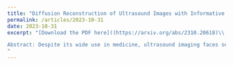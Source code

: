 ```yaml
---
title: "Diffusion Reconstruction of Ultrasound Images with Informative Uncertainty"
permalink: /articles/2023-10-31
date: 2023-10-31
excerpt: "[Download the PDF here]((https://arxiv.org/abs/2310.20618)\\

Abstract: Despite its wide use in medicine, ultrasound imaging faces several challenges related to its poor signal-to-noise ratio and several sources of noise and artefacts. Enhancing ultrasound image quality involves balancing concurrent factors like contrast, resolution, and speckle preservation. In recent years, there has been progress both in model-based and learning-based approaches to improve ultrasound image reconstruction. Bringing the best from both worlds, we propose a hybrid approach leveraging advances in diffusion models. To this end, we adapt Denoising Diffusion Restoration Models (DDRM) to incorporate ultrasound physics through a linear direct model and an unsupervised fine-tuning of the prior diffusion model. We conduct comprehensive experiments on simulated, in-vitro, and in-vivo data, demonstrating the efficacy of our approach in achieving high-quality image reconstructions from a single plane wave input and in comparison to state-of-the-art methods. Finally, given the stochastic nature of the method, we analyse in depth the statistical properties of single and multiple-sample reconstructions, experimentally show the informativeness of their variance, and provide an empirical model relating this behaviour to speckle noise..
"
---
```


